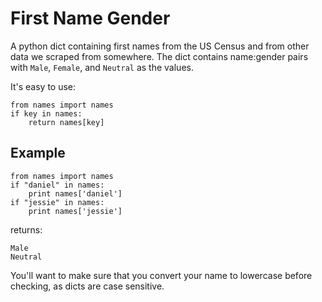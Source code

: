 First Name Gender
=================

A python dict containing first names from the US Census and from other data we scraped from somewhere. The dict contains name:gender pairs with `Male`, `Female`, and `Neutral` as the values.

It's easy to use:

    from names import names
    if key in names:
        return names[key]
    

Example
----

    from names import names
    if "daniel" in names:
        print names['daniel']
    if "jessie" in names:
        print names['jessie']


returns:

    Male
    Neutral

You'll want to make sure that you convert your name to lowercase before checking, as dicts are case sensitive.
